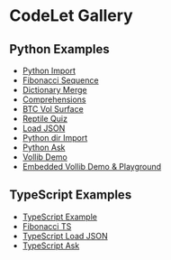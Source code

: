 # CodeLet Gallery

## Python Examples

* [Python Import](https://codelet.indri.ai/CodeLet-Gallery/py_import)
* [Fibonacci Sequence](https://codelet.indri.ai/CodeLet-Gallery/fibonacci-v2)
* [Dictionary Merge](https://codelet.indri.ai/CodeLet-Gallery/dict-merge)
* [Comprehensions](https://codelet.indri.ai/CodeLet-Gallery/comprehensions)
* [BTC Vol Surface](https://codelet.indri.ai/CodeLet-Gallery/btc-vol-surface-v2)
* [Reptile Quiz](https://codelet.indri.ai/CodeLet-Gallery/reptile-quiz)
* [Load JSON](https://codelet.indri.ai/CodeLet-Gallery/load-json)
* [Python dir Import](https://codelet.indri.ai/CodeLet-Gallery/py-dir-import)
* [Python Ask](https://codelet.indri.ai/CodeLet-Gallery/py_ask)
* [Vollib Demo](https://codelet.indri.ai/codelet-gallery/vollib-demo)
* [Embedded Vollib Demo &amp; Playground](https://vollib.org/index.html#codelet-area)
<!---
* [Calling an External API](https://codelet.indri.ai/CodeLet-Gallery/call-api-py)
--->

## TypeScript Examples

* [TypeScript Example](https://codelet.indri.ai/CodeLet-Gallery/ts-simple-v2)
* [Fibonacci TS](https://codelet.indri.ai/CodeLet-Gallery/fibonacci-ts-v2)
* [TypeScript Load JSON](https://codelet.indri.ai/CodeLet-Gallery/ts-load-json)
* [TypeScript Ask](https://codelet.indri.ai/CodeLet-Gallery/ts-ask)

